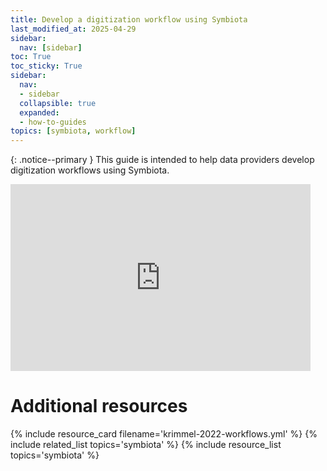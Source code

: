 ```yaml
---
title: Develop a digitization workflow using Symbiota
last_modified_at: 2025-04-29
sidebar:
  nav: [sidebar]
toc: True
toc_sticky: True
sidebar:
  nav:
  - sidebar
  collapsible: true
  expanded:
  - how-to-guides
topics: [symbiota, workflow]
---
```


{: .notice--primary }
This guide is intended to help data providers develop digitization workflows using Symbiota.

<iframe src="https://docs.google.com/presentation/d/1_b6990eETxSRmIVEb8eamaAhEuK3jWLxTB41YYcX_so/embed?start=false&loop=false&delayms=10000" frameborder="0" width="480" height="299" allowfullscreen="true" mozallowfullscreen="true" webkitallowfullscreen="true"></iframe>

# Additional resources
{% include resource_card filename='krimmel-2022-workflows.yml' %}
{% include related_list topics='symbiota' %}
{% include resource_list topics='symbiota' %}
